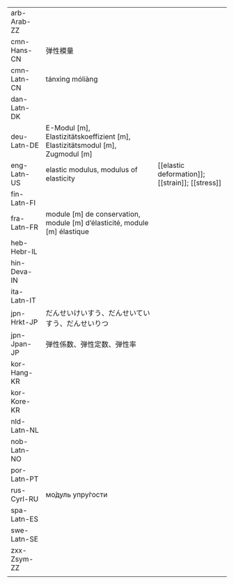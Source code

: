 | | | |
|-|-|-|
| arb-Arab-ZZ |  |  |
| cmn-Hans-CN | 弹性模量 |  |
| cmn-Latn-CN | tánxìng móliàng |  |
| dan-Latn-DK |  |  |
| deu-Latn-DE | E-Modul [m], Elastizitätskoeffizient [m], Elastizitätsmodul [m], Zugmodul [m] |  |
| eng-Latn-US | elastic modulus, modulus of elasticity | [[elastic deformation]]; [[strain]]; [[stress]] |
| fin-Latn-FI |  |  |
| fra-Latn-FR | module [m] de conservation, module [m] d’élasticité, module [m] élastique |  |
| heb-Hebr-IL |  |  |
| hin-Deva-IN |  |  |
| ita-Latn-IT |  |  |
| jpn-Hrkt-JP | だんせいけいすう、だんせいていすう、だんせいりつ |  |
| jpn-Jpan-JP | 弾性係数、弾性定数、弾性率 |  |
| kor-Hang-KR |  |  |
| kor-Kore-KR |  |  |
| nld-Latn-NL |  |  |
| nob-Latn-NO |  |  |
| por-Latn-PT |  |  |
| rus-Cyrl-RU | мо́дуль упру́гости |  |
| spa-Latn-ES |  |  |
| swe-Latn-SE |  |  |
| zxx-Zsym-ZZ |  |  |
|  |  |  |
